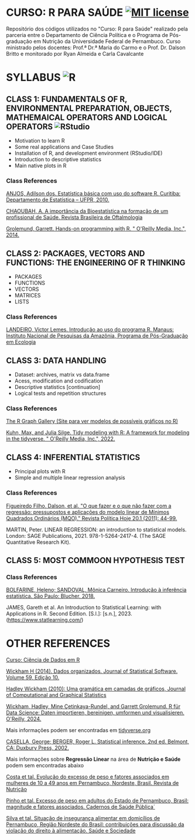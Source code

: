 
# CURSO: R PARA SAÚDE   [![MIT license](https://img.shields.io/badge/License-MIT-blue.svg)](https://lbesson.mit-license.org/)
Repositório dos códigos utilizados no "Curso: R para Saúde" realizado pela parceria entre o Departamento de Ciência Política e o Programa de Pós-graduação em Nutrição da Universidade Federal de Pernambuco. Curso ministrado pelos docentes: Prof.ª Dr.ª Maria do Carmo e o Prof. Dr. Dalson Britto e monitorado por Ryan Almeida e Carla Cavalcante 

# SYLLABUS  ![R](https://img.shields.io/badge/r-%23276DC3.svg?style=for-the-badge&logo=r&logoColor=white) 

## CLASS 1: FUNDAMENTALS OF R, ENVIRONMENTAL PREPARATION, OBJECTS, MATHEMAICAL OPERATORS AND LOGICAL OPERATORS  ![RStudio](https://img.shields.io/badge/RStudio-4285F4?style=for-the-badge&logo=rstudio&logoColor=white)

* Motivation to learn R
* Some real applications and Case Studies
* Installation  of R, and development environment (RStudio/IDE)
* Introduction to descriptive statistics
* Main native plots in R

### Class References

[ANJOS, Adilson dos. Estatística básica com uso do software R. Curitiba: Departamento de Estatística – UFPR, 2010.](https://docs.ufpr.br/~aanjos/TRI/R/rbasico.pdf)

[CHAOUBAH, A. A importância da Bioestatística na formação de um profissional de Saúde. Revista Brasileira de Oftalmologia](https://www.scielo.br/j/rbof/a/ZnvJ63VgxhbhWthX9nVBWgg/?format=html&lang=pt)

[Grolemund, Garrett. Hands-on programming with R. " O'Reilly Media, Inc.", 2014.](https://rstudio-education.github.io/hopr/basics.html)

## CLASS 2: PACKAGES, VECTORS AND FUNCTIONS: THE ENGINEERING OF R THINKING

* PACKAGES
* FUNCTIONS
* VECTORS
* MATRICES
* LISTS

### Class References

[LANDEIRO, Victor Lemes. Introdução ao uso do programa R. Manaus: Instituto Nacional de Pesquisas da Amazônia, Programa de Pós-Graduação em Ecologia](https://cran.r-project.org/doc/contrib/Landeiro-Introducao.pdf)

## CLASS 3: DATA HANDLING

* Dataset: archives, matrix vs data.frame
* Acess, modification and codification
* Descriptive statistics [continuation]
* Logical tests and repetition structures

### Class References

[The R Graph Gallery (Site para ver modelos de possíveis gráficos no R)](https://r-graph-gallery.com/index.html)

[Kuhn, Max, and Julia Silge. Tidy modeling with R: A framework for modeling in the tidyverse. " O'Reilly Media, Inc.", 2022.](https://www.tmwr.org/)

## CLASS 4: INFERENTIAL STATISTICS

* Principal plots with R
* Simple and multiple linear regression analysis

### Class References

[Figueiredo Filho, Dalson, et al. "O que fazer e o que não fazer com a regressão: pressupostos e aplicações do modelo linear de Mínimos Quadrados Ordinários (MQO)." Revista Política Hoje 20.1 (2011): 44-99.](https://www.academia.edu/8169376/O_que_Fazer_e_o_que_N%C3%A3o_Fazer_com_a_Regress%C3%A3o_pressupostos_e_aplica%C3%A7%C3%B5es_do_modelo_linear_de_M%C3%ADnimos_Quadrados_Ordin%C3%A1rios_MQO)

MARTIN, Peter. LINEAR REGRESSION: an introduction to statistical models. London: SAGE Publications, 2021. 978-1-5264-2417-4. (The SAGE Quantitative Research Kit).

## CLASS 5: MOST COMMOON HYPOTHESIS TEST

### Class References

[BOLFARINE, Heleno; SANDOVAL, Mônica Carneiro. Introdução à inferência estatística. São Paulo: Blucher, 2018.](https://docs.ufpr.br/~lucambio/CE210/LIVRO%20de%20infer%EAncia%20bolfarine.pdf)

JAMES, Gareth et al. An Introduction to Statistical Learning: with Applications in R. Second Edition. [S.l.]: [s.n.], 2023. 
(https://www.statlearning.com/)


# OTHER REFERENCES

[Curso: Ciência de Dados em R](https://livro.curso-r.com/index.html)

[Wickham H (2014). Dados organizados. Journal of Statistical Software. Volume 59, Edição 10.](https://vita.had.co.nz/papers/tidy-data.pdf)

[Hadley Wickham (2010): Uma gramática em camadas de gráficos, Journal of Computational and Graphical Statistics](https://byrneslab.net/classes/biol607/readings/wickham_layered-grammar.pdf)

[Wickham, Hadley, Mine Çetinkaya-Rundel, and Garrett Grolemund. R für Data Science: Daten importieren, bereinigen, umformen und visualisieren. O'Reilly, 2024.](https://pt.r4ds.hadley.nz/)

Mais informações podem ser encontradas em [tidyverse.org](https://tidyverse.org/)

[CASELLA, George; BERGER, Roger L. Statistical inference. 2nd ed. Belmont, CA: Duxbury Press, 2002.](https://www.amazon.com.br/Statistical-Inference-George-Casella/dp/1032593032/ref=sr_1_1?__mk_pt_BR=%C3%85M%C3%85%C5%BD%C3%95%C3%91&crid=32UCM6L87P7E1&dib=eyJ2IjoiMSJ9.Ax3SRemiZDkg6JQcCEjJyvkHFeo9-o-Z8AwK3hLco-p9p1QN5dOVAGYp-1RLcf0wX5z0QLCKtHCJXsXauosVYrzAX5WOG4kYqeJPoTC-M9U8evy8ED_8XzKushqfNV4-0qSUPZJoSDMvHHf9QgkfYZfShcnEblFie46_09JPowIsR77rDAaw3oHsj0MwLZxl.G8t2XqvTavTKwvfQPgVAJ4QK2bSzEZiEhoypCq-SWDI&dib_tag=se&keywords=Statistical+Inference+ByGeorge+Casella%2C+Roger+Berger&qid=1761863452&sprefix=statistical+inference+bygeorge+casella+roger+berger%2Caps%2C229&sr=8-1&ufe=app_do%3Aamzn1.fos.4bddec23-2dcf-4403-8597-e1a02442043d)

Mais informações sobre **Regressão Linear** na área de **Nutrição e Saúde** podem sem encontradas abaixo


[Costa et tal. Evolução do excesso de peso e fatores associados em mulheres de 10 a 49 anos em Pernambuco, Nordeste, Brasil. Revista de Nutrição](https://www.scielo.br/j/rn/a/4SnTxv5qmCP4kjgPRNBN3QC/?lang=pt)

[Pinho et tal. Excesso de peso em adultos do Estado de Pernambuco, Brasil: magnitude e fatores associados. Cadernos de Saúde Pública´](https://www.scielo.br/j/csp/a/yVJSvdS5Xptjh3dHZL4c7GS/?lang=pt)

[Silva et tal. Situação de insegurança alimentar em domicílios de Pernambuco, Região Nordeste do Brasil: contribuições para discussão da violação do direito à alimentação. Saúde e Sociedade](https://www.scielo.br/j/sausoc/a/MJNKgg3CTPMLt8DMm3RwjQH/abstract/?lang=pt)



